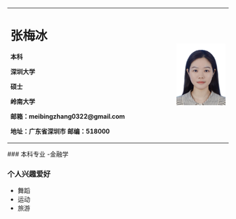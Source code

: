<table border="0">
  <tr>
    <td width="75%">
      <h1>张梅冰</h1>
      <p><b>本科</b></p >
      <p><b>深圳大学</b></p >
      <p><b>硕士</b></p >
      <p><b>岭南大学</b></p >
      <p><b>邮箱：meibingzhang0322@gmail.com</b></p >
      <p><b>地址：广东省深圳市
邮编：518000</b></p >
    </td>
    <td width="25%">
      <img src="/WechatIMG11.jpg" width="100%">      
    </td>
  </tr>
</table>
### 本科专业
-金融学

### 个人兴趣爱好
- 舞蹈
- 运动
- 旅游


